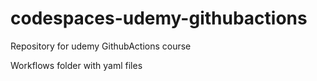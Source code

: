 # codespaces-udemy-githubactions
Repository for udemy GithubActions course

Workflows folder with yaml files
